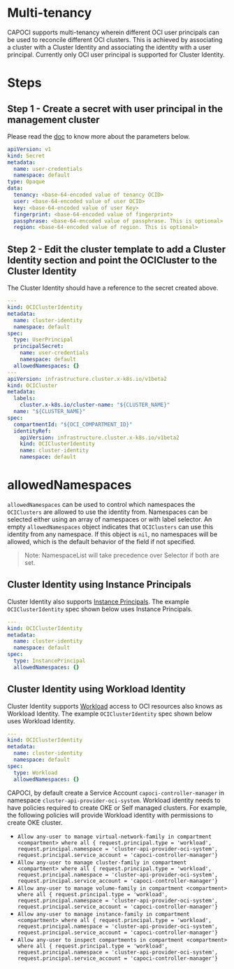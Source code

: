 # Multi-tenancy

CAPOCI supports multi-tenancy wherein different OCI user principals can be used to reconcile 
different OCI clusters. This is achieved by associating a cluster with a Cluster Identity and
associating the identity with a user principal. Currently only OCI user principal is supported
for Cluster Identity.

# Steps

## Step 1 - Create a secret with user principal in the management cluster

Please read the [doc][iam-user] to know more about the parameters below.

```yaml
apiVersion: v1
kind: Secret
metadata:
  name: user-credentials
  namespace: default
type: Opaque
data:
  tenancy: <base-64-encoded value of tenancy OCID>
  user: <base-64-encoded value of user OCID>
  key: <base-64-encoded value of user Key>
  fingerprint: <base-64-encoded value of fingerprint>
  passphrase: <base-64-encoded value of passphrase. This is optional>
  region: <base-64-encoded value of region. This is optional>
```

## Step 2 - Edit the cluster template to add a Cluster Identity section and point the OCICluster to the Cluster Identity

The Cluster Identity should have a reference to the secret created above.

```yaml
---
kind: OCIClusterIdentity
metadata:
  name: cluster-identity
  namespace: default
spec:
  type: UserPrincipal
  principalSecret:
    name: user-credentials
    namespace: default
  allowedNamespaces: {}
---
apiVersion: infrastructure.cluster.x-k8s.io/v1beta2
kind: OCICluster
metadata:
  labels:
    cluster.x-k8s.io/cluster-name: "${CLUSTER_NAME}"
  name: "${CLUSTER_NAME}"
spec:
  compartmentId: "${OCI_COMPARTMENT_ID}"
  identityRef:
    apiVersion: infrastructure.cluster.x-k8s.io/v1beta2
    kind: OCIClusterIdentity
    name: cluster-identity
    namespace: default
```

# allowedNamespaces

`allowedNamespaces` can be used to control which namespaces the `OCIClusters` are allowed to use the identity from. 
Namespaces can be selected either using an array of namespaces or with label selector.
An empty `allowedNamespaces` object indicates that `OCIClusters` can use this identity from any namespace.
If this object is `nil`, no namespaces will be allowed, which is the default behavior of the field if not specified.
> Note: NamespaceList will take precedence over Selector if both are set.

## Cluster Identity using Instance Principals

Cluster Identity also supports [Instance Principals][instance-principals]. The example `OCIClusterIdentity`
spec shown below uses Instance Principals.

```yaml
---
kind: OCIClusterIdentity
metadata:
  name: cluster-identity
  namespace: default
spec:
  type: InstancePrincipal
  allowedNamespaces: {}
```

## Cluster Identity using Workload Identity

Cluster Identity supports [Workload][workload] access to OCI resources also knows as Workload Identity. The example 
`OCIClusterIdentity` spec shown below uses Workload Identity.

```yaml
---
kind: OCIClusterIdentity
metadata:
  name: cluster-identity
  namespace: default
spec:
  type: Workload
  allowedNamespaces: {}
```
CAPOCI, by default create a Service Account `capoci-controller-manager` in namespace `cluster-api-provider-oci-system`.
Workload identity needs to have policies required to create OKE or Self managed clusters. For example, the following
policies will provide Workload identity with permissions to create OKE cluster.
- `Allow any-user to manage virtual-network-family in compartment <compartment> where all { request.principal.type = 'workload', request.principal.namespace = 'cluster-api-provider-oci-system', request.principal.service_account = 'capoci-controller-manager'}`
- `Allow any-user to manage cluster-family in compartment <compartment> where all { request.principal.type = 'workload', request.principal.namespace = 'cluster-api-provider-oci-system', request.principal.service_account = 'capoci-controller-manager'}`
- `Allow any-user to manage volume-family in compartment <compartment> where all { request.principal.type = 'workload', request.principal.namespace = 'cluster-api-provider-oci-system', request.principal.service_account = 'capoci-controller-manager'}`
- `Allow any-user to manage instance-family in compartment <compartment> where all { request.principal.type = 'workload', request.principal.namespace = 'cluster-api-provider-oci-system', request.principal.service_account = 'capoci-controller-manager'}`
- `Allow any-user to inspect compartments in compartment <compartment> where all { request.principal.type = 'workload', request.principal.namespace = 'cluster-api-provider-oci-system', request.principal.service_account = 'capoci-controller-manager'}`


[iam-user]: https://docs.oracle.com/en-us/iaas/Content/API/Concepts/apisigningkey.htm#Required_Keys_and_OCIDs
[instance-principals]: https://docs.oracle.com/en-us/iaas/Content/Identity/Tasks/callingservicesfrominstances.htm
[workload]: https://docs.oracle.com/en-us/iaas/Content/ContEng/Tasks/contenggrantingworkloadaccesstoresources.htm